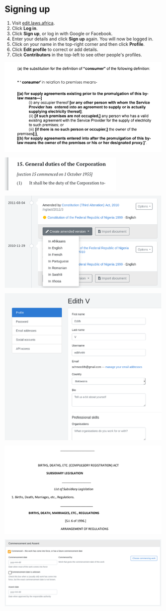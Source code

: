 # Signing up

1. Visit [edit.laws.africa](https://edit.laws.africa). 
2. Click **Log in**.
3. Click **Sign up**, or log in with Google or Facebook.
4. Enter your details and click **Sign up** again. You will now be logged in.
5. Click on your name in the top-right corner and then click **Profile**.
6. Click **Edit profile** to correct or add details.
7. Click **Contributors** in the top-left to see other people's profiles.

![](../.gitbook/assets/image.png)

![](../.gitbook/assets/image%20%2825%29.png)

![](../.gitbook/assets/image%20%2811%29.png)

![](../.gitbook/assets/image%20%2846%29.png)

![](../.gitbook/assets/image%20%2821%29.png)

![](../.gitbook/assets/image%20%2851%29.png)

